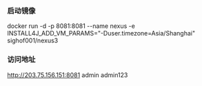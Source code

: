 
### 启动镜像
docker run -d -p 8081:8081 --name nexus  -e INSTALL4J_ADD_VM_PARAMS="-Duser.timezone=Asia/Shanghai"  sighof001/nexus3



### 访问地址
http://203.75.156.151:8081
admin
admin123

